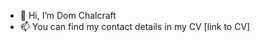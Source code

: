 - 👋 Hi, I’m Dom Chalcraft
- 📫 You can find my contact details in my CV [link to CV]

<!---
domchalcraft/domchalcraft is a ✨ special ✨ repository because its `README.md` (this file) appears on your GitHub profile.
You can click the Preview link to take a look at your changes.
--->
